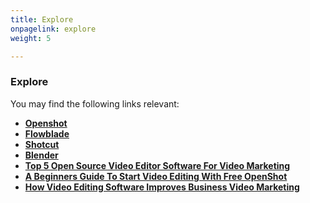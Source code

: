 ```yaml
---
title: Explore
onpagelink: explore
weight: 5

---
```


### **Explore**

You may find the following links relevant:

*   **[Openshot](https://products.containerize.com/video-editing-software/openshot/)**
*   **[Flowblade](https://products.containerize.com/video-editing-software/flowblade/)**
*   **[Shotcut](https://products.containerize.com/video-editing-software/shotcut/)**
*   **[Blender](https://products.containerize.com/video-editing-software/blender/)**
*   **[Top 5 Open Source Video Editor Software For Video Marketing](https://blog.containerize.com/2021/01/08/top-5-open-source-video-editor-software-for-video-marketing/)**
*   **[A Beginners Guide To Start Video Editing With Free OpenShot](https://blog.containerize.com/2020/12/30/a-beginners-guide-to-start-video-editing-with-free-openshot/)**
*   **[How Video Editing Software Improves Business Video Marketing](https://blog.containerize.com/2020/12/18/how-video-editing-software-improves-business-video-marketing/)**
